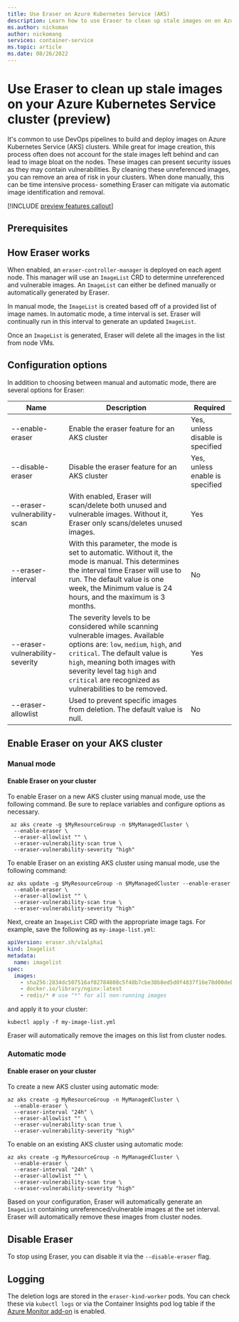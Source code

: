 ```yaml
---
title: Use Eraser on Azure Kubernetes Service (AKS)
description: Learn how to use Eraser to clean up stale images on on Azure Kubernetes Service (AKS)
ms.author: nickoman
author: nickomang
services: container-service
ms.topic: article
ms.date: 08/26/2022
---
```


# Use Eraser to clean up stale images on your Azure Kubernetes Service cluster (preview)

It's common to use DevOps pipelines to build and deploy images on Azure Kubernetes Service (AKS) clusters. While great for image creation, this process often does not account for the stale images left behind and can lead to image bloat on the nodes. These images can present security issues as they may contain vulnerabilities. By cleaning these unreferenced images, you can remove an area of risk in your clusters. When done manually, this can be time intensive process-  something Eraser can mitigate via automatic image identification and removal.

[!INCLUDE [preview features callout](./includes/preview/preview-callout.md)]

## Prerequisites

## How Eraser works

When enabled, an `eraser-controller-manager` is deployed on each agent node. This manager will use an `ImageList` CRD to determine unreferenced and vulnerable images. An `ImageList` can either be defined manually or automatically generated by Eraser.

In manual mode, the `ImageList` is created based off of a provided list of image names. In automatic mode, a time interval is set. Eraser will continually run in this interval to generate an updated `ImageList`.

Once an `ImageList` is generated, Eraser will delete all the images in the list from node VMs.

## Configuration options

In addition to choosing between manual and automatic mode, there are several options for Eraser:

|Name|Description|Required|
|----|-----------|--------|
|--enable-eraser|Enable the eraser feature for an AKS cluster|Yes, unless disable is specified|
|--disable-eraser|Disable the eraser feature for an AKS cluster|Yes, unless enable is specified|
|--eraser-vulnerability-scan|With enabled, Eraser will scan/delete both unused and vulnerable images. Without it, Eraser only scans/deletes unused images.|Yes|
|--eraser-interval|With this parameter, the mode is set to automatic. Without it, the mode is manual. This determines the interval time Eraser will use to run. The default value is one week, the Minimum value is 24 hours, and the maximum is 3 months.|No|
|--eraser-vulnerability-severity|The severity levels to be considered while scanning vulnerable images. Available options are: `low`, `medium`, `high`, and `critical`. The default value is `high`, meaning both images with severity level tag `high` and `critical` are recognized as vulnerabilities to be removed.|Yes|
|--eraser-allowlist|Used to prevent specific images from deletion. The default value is null.|No| 

## Enable Eraser on your AKS cluster

### Manual mode

#### Enable Eraser on your cluster

To enable Eraser on a new AKS cluster using manual mode, use the following command. Be sure to replace variables and configure options as necessary.

```azurecli-interactive
 az aks create -g $MyResourceGroup -n $MyManagedCluster \ 
  --enable-eraser \ 
  --eraser-allowlist "" \ 
  --eraser-vulnerability-scan true \ 
  --eraser-vulnerability-severity "high" 
```

To enable Eraser on an existing AKS cluster using manual mode, use the following command:

```azurecli-interactive
az aks update -g $MyResourceGroup -n $MyManagedCluster --enable-eraser 
  --enable-eraser \ 
  --eraser-allowlist "" \ 
  --eraser-vulnerability-scan true \ 
  --eraser-vulnerability-severity "high"  
```

Next, create an `ImageList` CRD with the appropriate image tags. For example, save the following as `my-image-list.yml`:

```yml
apiVersion: eraser.sh/v1alpha1 
kind: Imagelist 
metadata: 
  name: imagelist 
spec: 
  images: 
    - sha256:2834dc507516af02784808c5f48b7cbe38b8ed5d0f4837f16e78d00deb7e7767 
    - docker.io/library/nginx:latest 
    - redis/* # use "*" for all non-running images
```

and apply it to your cluster:

```azurecli-interactive
kubectl apply -f my-image-list.yml
```

Eraser will automatically remove the images on this list from cluster nodes.

### Automatic mode

#### Enable eraser on your cluster

To create a new AKS cluster using automatic mode:

```azurecli-interactive
az aks create -g MyResourceGroup -n MyManagedCluster \ 
  --enable-eraser \ 
  --eraser-interval "24h" \ 
  --eraser-allowlist "" \ 
  --eraser-vulnerability-scan true \ 
  --eraser-vulnerability-severity "high" 
```

To enable on an existing AKS cluster using automatic mode:

```azurecli-interactive
az aks create -g MyResourceGroup -n MyManagedCluster \ 
  --enable-eraser \ 
  --eraser-interval "24h" \ 
  --eraser-allowlist "" \ 
  --eraser-vulnerability-scan true \ 
  --eraser-vulnerability-severity "high" 
```

Based on your configuration, Eraser will automatically generate an `ImageList` containing unreferenced/vulnerable images at the set interval. Eraser will automatically remove these images from cluster nodes.

## Disable Eraser

To stop using Eraser, you can disable it via the `--disable-eraser` flag.

## Logging

The deletion logs are stored in the `eraser-kind-worker` pods. You can check these via `kubectl logs` or via the Container Insights pod log table if the [Azure Monitor add-on](,/monitor-aks.md) is enabled.